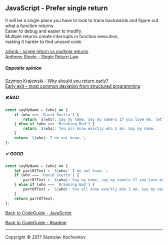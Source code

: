 ## JavaScript - Prefer single return

It will be a single place you have to look to trace backwards and figure out what a function returns.  
Easier to debug and easier to modify.  
Multiple returns create interrupts in function execution,  
making it harder to find unused code.

[airbnb - single return vs multiple returns](https://github.com/airbnb/javascript/issues/761)  
[Anthony Steele - Single Return Law](https://www.anthonysteele.co.uk/TheSingleReturnLaw.html)

##### Opposite opinion

[Szymon Krajewski - Why should you return early?](https://szymonkrajewski.pl/why-should-you-return-early/)  
[Early exit - most common deviation from structured programming](https://en.wikipedia.org/wiki/Structured_programming#Early_exit)

##### ❌ BAD

```javascript
const sayMyName = (who) => {
    if (who === 'David Guetta') {
        return `${who}: Say my name, say my name\n If you love me, let me hear you.`;
    } else if (who === 'Breaking Bad') {
        return `${who}: You all know exactly who I am. Say my name.`
    }
    return `${who}: I do not know.`;
};
```

##### ✔ GOOD

```javascript
const sayMyName = (who) => {
    let partOfText = `${who}: I do not know.`;
    if (who === 'David Guetta') {
        partOfText = `${who}: Say my name, say my name\n If you love me, let me hear you.`;
    } else if (who === 'Breaking Bad') {
        partOfText = `${who}: You all know exactly who I am. Say my name.`
    }
    return partOfText;
};
```

[Back to CodeGuide - JavaScript](https://github.com/UserBug/codeGuide/blob/v2/docs/javaScript/index.md)

[Back to CodeGuide - Readme](https://github.com/UserBug/codeGuide/blob/v2)

---
Copyright © 2017 Stanislav Kochenkov 